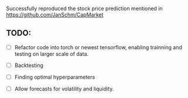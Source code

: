 Successfully reproduced the stock price prediction mentioned in https://github.com/JanSchm/CapMarket

## TODO:

- [ ] Refactor code into torch or newest tensorflow, enabling trainning and testing on larger scale of data.
- [ ] Backtesting
- [ ] Finding optimal hyperparameters
- [ ] Allow forecasts for volatility and liquidity.


